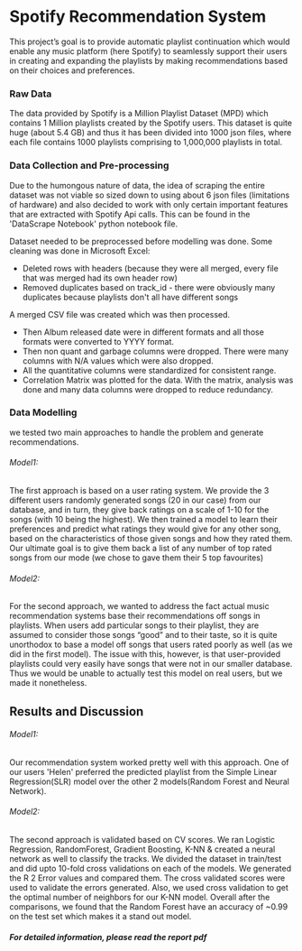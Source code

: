 # Spotify Recommendation System

This project’s goal is to provide automatic playlist continuation which would enable any music
platform (here Spotify) to seamlessly support their users in creating and expanding the playlists
by making recommendations based on their choices and preferences.

### Raw Data
The data provided by Spotify is a Million Playlist Dataset (MPD) which contains 1 Million
playlists created by the Spotify users. This dataset is quite huge (about 5.4 GB) and thus it has
been divided into 1000 json files, where each file contains 1000 playlists comprising to 1,000,000
playlists in total.

### Data Collection and Pre-processing
Due to the humongous nature of data, the idea of scraping the entire dataset was not
viable so sized down to using about 6 json files (limitations of hardware) and also decided to
work with only certain important features that are extracted with Spotify Api calls. This can be found
in the 'DataScrape Notebook' python notebook file.

Dataset needed to be preprocessed before modelling was done. Some cleaning was done in Microsoft Excel:
* Deleted rows with headers (because they were all merged, every file that was merged
had its own header row)
* Removed duplicates based on track_id - there were obviously many duplicates because
playlists don't all have different songs

A merged CSV file was created which was then processed.

* Then Album released date were in different formats and all those formats were
converted to YYYY format. 
* Then non quant and garbage columns were dropped. There were many columns with
N/A values which were also dropped. 
* All the quantitative columns were standardized for consistent range. 
* Correlation Matrix was plotted for the data. With the matrix, analysis was done and many
data columns were dropped to reduce redundancy. 

### Data Modelling
we tested two main approaches to handle the problem and generate recommendations.

###### Model1:
The first approach is based on a user rating system. We provide the 3 different users
randomly generated songs (20 in our case) from our database, and in turn, they give
back ratings on a scale of 1-10 for the songs (with 10 being the highest). We then
trained a model to learn their preferences and predict what ratings they would give for
any other song, based on the characteristics of those given songs and how they rated
them. Our ultimate goal is to give them back a list of any number of top rated songs from
our mode (we chose to gave them their 5 top favourites)

###### Model2:
For the second approach, we wanted to address the fact actual music recommendation
systems base their recommendations off songs in playlists. When users add particular
songs to their playlist, they are assumed to consider those songs “good” and to their
taste, so it is quite unorthodox to base a model off songs that users rated poorly as well
(as we did in the first model). The issue with this, however, is that user-provided playlists
could very easily have songs that were not in our smaller database. Thus we would be
unable to actually test this model on real users, but we made it nonetheless.

## Results and Discussion
###### Model1:
Our recommendation system worked pretty well with this approach. One of our users 'Helen' preferred 
the predicted playlist from the Simple Linear Regression(SLR) model over the other 2 models(Random Forest 
and Neural Network).

###### Model2:
The second approach is validated based on CV scores. We ran Logistic
Regression, RandomForest, Gradient Boosting, K-NN & created a neural network as
well to classify the tracks. We divided the dataset in train/test and did upto 10-fold cross
validations on each of the models. We generated the R 2 Error values and compared
them. The cross validated scores were used to validate the errors generated. Also, we
used cross validation to get the optimal number of neighbors for our K-NN model.
Overall after the comparisons, we found that the Random Forest have an accuracy of
~0.99 on the test set which makes it a stand out model.

##### For detailed information, please read the report pdf 

